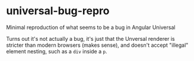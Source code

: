 # universal-bug-repro
Minimal reproduction of what seems to be a bug in Angular Universal

Turns out it's not actually a bug, it's just that the Unversal renderer is stricter than modern browsers (makes sense), and doesn't accept "illegal" element nesting, such as a `div` inside a `p`.
